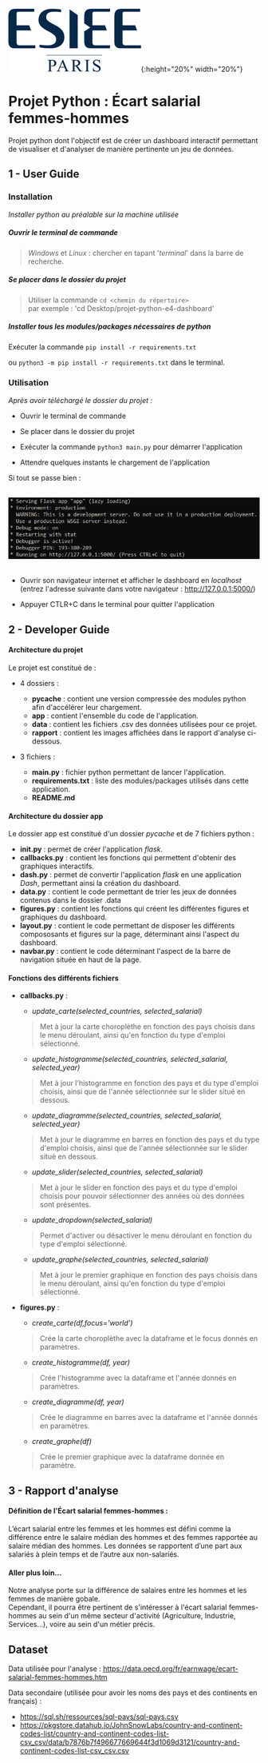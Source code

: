 ![Logo_ESIEE](rapport/Logo_ESIEE_Paris.png){:height="20%" width="20%"}
# Projet Python : Écart salarial femmes-hommes

Projet python dont l'objectif est de créer un dashboard interactif permettant de visualiser et d'analyser de manière pertinente un jeu de données.

## 1 - User Guide

### **Installation**

*Installer python au préalable sur la machine utilisée*

##### Ouvrir le terminal de commande

> *Windows* et *Linux* : chercher en tapant '*terminal*' dans la barre de recherche.

##### Se placer dans le dossier du projet

> Utiliser la commande `cd <chemin du répertoire>`
<br/>par exemple : 'cd Desktop/projet-python-e4-dashboard'

##### Installer tous les modules/packages nécessaires de python

Exécuter la commande `pip install -r requirements.txt`

ou `python3 -m pip install -r requirements.txt` dans le terminal.

### **Utilisation**

*Après avoir téléchargé le dossier du projet :*

- Ouvrir le terminal de commande

- Se placer dans le dossier du projet

- Exécuter la commande `python3 main.py` pour démarrer l'application

- Attendre quelques instants le chargement de l'application

Si tout se passe bien :

&nbsp;
![CMD](rapport/cmd.PNG)
&nbsp;

- Ouvrir son navigateur internet et afficher le dashboard en *localhost* (entrez l'adresse suivante dans votre navigateur : http://127.0.0.1:5000/)

- Appuyer CTLR+C dans le terminal pour quitter l'application

## 2 - Developer Guide

#### Architecture du projet

Le projet est constitué de :

- 4 dossiers :

  - **pycache** : contient une version compressée des modules python afin d'accélérer leur chargement.
  - **app** : contient l'ensemble du code de l'application.
  - **data** : contient les fichiers .csv des données utilisées pour ce projet.
  - **rapport** : contient les images affichées dans le rapport d'analyse ci-dessous.

* 3 fichiers :

  * **main.py** : fichier python permettant de lancer l'application.
  * **requirements.txt** : liste des modules/packages utilisés dans cette application.
  * **README.md**

#### Architecture du dossier **app**

Le dossier app est constitué d'un dossier *pycache* et de 7 fichiers python :

- **init.py** : permet de créer l'application *flask*.
- **callbacks.py** : contient les fonctions qui permettent d'obtenir des graphiques interactifs.
- **dash.py** : permet de convertir l'application *flask* en une application *Dash*, permettant ainsi la création du dashboard.
- **data.py** : contient le code permettant de trier les jeux de données contenus dans le dossier .data
- **figures.py** : contient les fonctions qui créent les différentes figures et graphiques du dashboard.
- **layout.py** : contient le code permettant de disposer les différents compososants et figures sur la page, déterminant ainsi l'aspect du dashboard.
- **navbar.py** : contient le code déterminant l'aspect de la barre de navigation située en haut de la page.

#### Fonctions des différents fichiers

- **callbacks.py** :
  - *update_carte(selected_countries, selected_salarial)*
  > Met à jour la carte choroplèthe en fonction des pays choisis dans le menu déroulant, ainsi qu'en fonction du type d'emploi sélectionné.

  - *update_histogramme(selected_countries, selected_salarial, selected_year)*
  > Met à jour l'histogramme en fonction des pays et du type d'emploi choisis, ainsi que de l'année sélectionnée sur le slider situé en dessous.

  - *update_diagramme(selected_countries, selected_salarial, selected_year)*
  > Met à jour le diagramme en barres en fonction des pays et du type d'emploi choisis, ainsi que de l'année sélectionnée sur le slider situé en dessous.

  - *update_slider(selected_countries, selected_salarial)*
  > Met à jour le slider en fonction des pays et du type d'emploi choisis pour pouvoir sélectionner des années où des données sont présentes.

  - *update_dropdown(selected_salarial)*
  > Permet d'activer ou désactiver le menu déroulant en fonction du type d'emploi sélectionné.

  - *update_graphe(selected_countries, selected_salarial)*
  > Met à jour le premier graphique en fonction des pays choisis dans le menu déroulant, ainsi qu'en fonction du type d'emploi sélectionné.

- **figures.py** :
  - *create_carte(df,focus='world')*
  > Crée la carte choroplèthe avec la dataframe et le focus donnés en paramètres.

  - *create_histogramme(df, year)*
  > Crée l'histogramme avec la dataframe et l'année donnés en paramètres.

  - *create_diagramme(df, year)*
  > Crée le diagramme en barres avec la dataframe et l'année donnés en paramètres.

  - *create_graphe(df)*
  > Crée le premier graphique avec la dataframe donnée en paramètre.

## 3 - Rapport d'analyse

#### Définition de l'Écart salarial femmes-hommes :

L’écart salarial entre les femmes et les hommes est défini comme la différence entre le salaire médian des hommes et des femmes rapportée au salaire médian des hommes. Les données se rapportent d’une part aux salariés à plein temps et de l’autre aux non-salariés.

#### Aller plus loin...

Notre analyse porte sur la différence de salaires entre les hommes et les femmes de manière gobale.
<br/>Cependant, il pourra être pertinent de s'intéresser à l'écart salarial femmes-hommes au sein d'un même secteur d'activité (Agriculture, Industrie, Services...), voire au sein d'un métier précis.

## Dataset

Data utilisée pour l'analyse : https://data.oecd.org/fr/earnwage/ecart-salarial-femmes-hommes.htm

Data secondaire (utilisée pour avoir les noms des pays et des continents en français) :

  - https://sql.sh/ressources/sql-pays/sql-pays.csv
  - https://pkgstore.datahub.io/JohnSnowLabs/country-and-continent-codes-list/country-and-continent-codes-list-csv_csv/data/b7876b7f496677669644f3d1069d3121/country-and-continent-codes-list-csv_csv.csv
